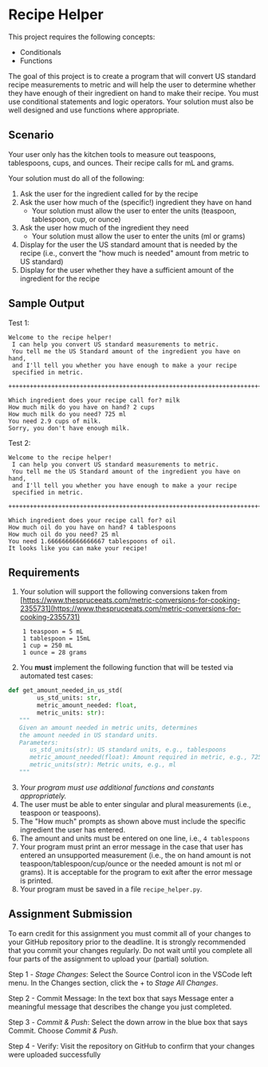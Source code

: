 # Recipe Helper

This project requires the following concepts:
- Conditionals
- Functions

The goal of this project is to create a program that will convert US standard recipe measurements to metric and will help the user to determine whether they have enough of their ingredient on hand to make their recipe. You must use conditional statements and logic operators. Your solution must also be well designed and use functions where appropriate.

## Scenario
Your user only has the kitchen tools to measure out teaspoons, tablespoons, cups, and ounces. Their recipe calls for mL and grams. 

Your solution must do all of the following:

1. Ask the user for the ingredient called for by the recipe
2. Ask the user how much of the (specific!) ingredient they have on hand 
   - Your solution must allow the user to enter the units (teaspoon, tablespoon, cup, or ounce)
4. Ask the user how much of the ingredient they need 
   - Your solution must allow the user to enter the units (ml or grams)
5. Display for the user the US standard amount that is needed by the recipe (i.e., convert the "how much is needed" amount from metric to US standard)
6. Display for the user whether they have a sufficient amount of the ingredient for the recipe

## Sample Output

Test 1:

```
Welcome to the recipe helper!
 I can help you convert US standard measurements to metric.
 You tell me the US Standard amount of the ingredient you have on hand,
 and I'll tell you whether you have enough to make a your recipe 
 specified in metric.

+++++++++++++++++++++++++++++++++++++++++++++++++++++++++++++++++++++++++++

Which ingredient does your recipe call for? milk
How much milk do you have on hand? 2 cups
How much milk do you need? 725 ml
You need 2.9 cups of milk.
Sorry, you don't have enough milk.
```

Test 2:

```
Welcome to the recipe helper!
 I can help you convert US standard measurements to metric.
 You tell me the US Standard amount of the ingredient you have on hand,
 and I'll tell you whether you have enough to make a your recipe 
 specified in metric.

+++++++++++++++++++++++++++++++++++++++++++++++++++++++++++++++++++++++++++

Which ingredient does your recipe call for? oil
How much oil do you have on hand? 4 tablespoons
How much oil do you need? 25 ml
You need 1.6666666666666667 tablespoons of oil.
It looks like you can make your recipe!
```

## Requirements
1. Your solution will support the following conversions taken from [https://www.thespruceeats.com/metric-conversions-for-cooking-2355731](https://www.thespruceeats.com/metric-conversions-for-cooking-2355731)
```
    1 teaspoon = 5 mL
    1 tablespoon = 15mL
    1 cup = 250 mL
    1 ounce = 28 grams
```

2. You **must** implement the following function that will be tested via automated test cases:
```python
def get_amount_needed_in_us_std(
        us_std_units: str, 
        metric_amount_needed: float, 
        metric_units: str):
   """
   Given an amount needed in metric units, determines
   the amount needed in US standard units.
   Parameters:
      us_std_units(str): US standard units, e.g., tablespoons
      metric_amount_needed(float): Amount required in metric, e.g., 725
      metric_units(str): Metric units, e.g., ml
   """
```

3. *Your program must use additional functions and constants appropriately.* 
4. The user must be able to enter singular and plural measurements (i.e., teaspoon or teaspoons).
5. The "How much" prompts as shown above must include the specific ingredient the user has entered.
6. The amount and units must be entered on one line, i.e., ```4 tablespoons```
7. Your program must print an error message in the case that user has entered an unsupported measurement (i.e., the on hand amount is not teaspoon/tablespoon/cup/ounce or the needed amount is not ml or grams). It is acceptable for the program to exit after the error message is printed.
8. Your program must be saved in a file `recipe_helper.py`.

## Assignment Submission

To earn credit for this assignment you must commit all of your changes to your GitHub repository prior to the deadline. It is strongly recommended that you commit your changes regularly. Do not wait until you complete all four parts of the assignment to upload your (partial) solution.

Step 1 - *Stage Changes*: Select the Source Control icon in the VSCode left menu. In the Changes section, click the + to *Stage All Changes*.

Step 2 - Commit Message: In the text box that says Message enter a meaningful message that describes the change you just completed.

Step 3 - *Commit & Push*: Select the down arrow in the blue box that says Commit. Choose *Commit & Push*.

Step 4 - Verify: Visit the repository on GitHub to confirm that your changes were uploaded successfully
